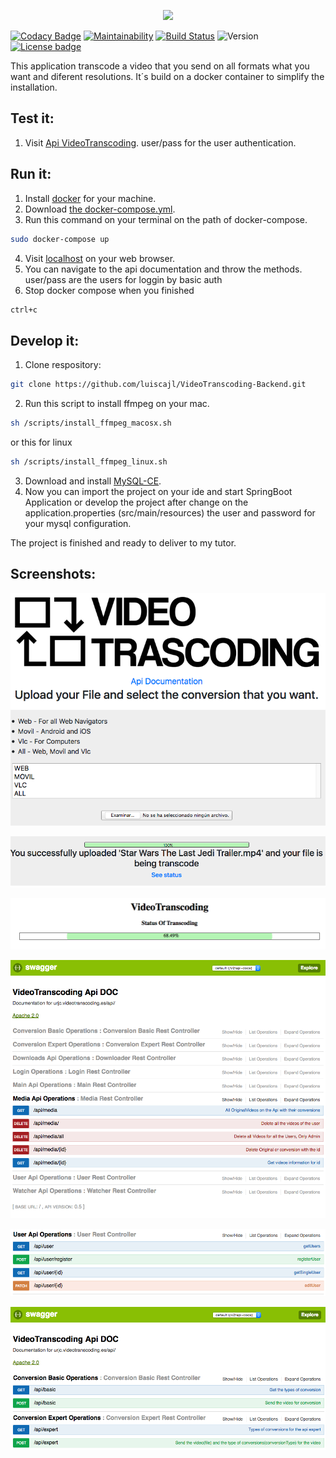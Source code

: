 <p align="center">
<img src="https://github.com/luiscajl/VideoTranscoding-Backend/blob/developing/src/main/resources/static/images/VideoTranscoding_logo.png"></img>
</p>

[![Codacy Badge](https://api.codacy.com/project/badge/Grade/6b9cd649a14a4431882a51dd2c779e85)](https://www.codacy.com/app/luiscajl/VideoTranscoding?utm_source=github.com&utm_medium=referral&utm_content=luiscajl/VideoTranscoding&utm_campaign=badger)
[![Maintainability](https://api.codeclimate.com/v1/badges/a3de0e21cd574e78341e/maintainability)](https://codeclimate.com/github/luiscajl/VideoTranscoding/maintainability)
[![Build Status](https://travis-ci.org/luiscajl/VideoTranscoding-Backend.svg?branch=developing)](https://travis-ci.org/luiscajl/VideoTranscoding-Backend)
![Version](https://img.shields.io/badge/version-1.0-brightgreen.svg?style=flat)
[![License badge](https://img.shields.io/badge/license-Apache2-orange.svg)](http://www.apache.org/licenses/LICENSE-2.0)

This application transcode a video that you send on all formats what you want and diferent resolutions. It´s build on a docker container to simplify the installation.
## Test it:
1. Visit [Api VideoTranscoding](https://api.videotranscoding.es). user/pass for the user authentication.
## Run it:
1. Install [docker](https://docs.docker.com/engine/installation/) for your machine.
2. Download [the docker-compose.yml](https://raw.githubusercontent.com/luiscajl/VideoTranscoding/master/docker-compose.yml).
3. Run this command on your terminal on the path of docker-compose.
```sh
sudo docker-compose up 
```
4. Visit [localhost](https://localhost:8443/) on your web browser.
5. You can navigate to the api documentation and throw the methods. user/pass are the users for loggin by basic auth
6. Stop docker compose when you finished
```sh
ctrl+c
```

## Develop it:
1. Clone respository:
```sh
git clone https://github.com/luiscajl/VideoTranscoding-Backend.git 
```
2. Run this script to install ffmpeg on your mac.
```sh
sh /scripts/install_ffmpeg_macosx.sh
```
or this for linux
```sh
sh /scripts/install_ffmpeg_linux.sh
```
3. Download and install [MySQL-CE](https://dev.mysql.com/downloads/).
4. Now you can import the project on your ide and start SpringBoot Application or develop the project after change on the application.properties (src/main/resources) the user and password for your mysql configuration.


The project is finished and ready to deliver to my tutor.

## Screenshots:
<p align="center">
  <img src="https://github.com/luiscajl/VideoTranscoding/blob/master/screens/screenIndexF.png"/>
</p>
<p align="center">
  <img src="https://github.com/luiscajl/VideoTranscoding/blob/master/screens/screenSucessfully.png"/>
</p>
<p align="center">
  <img src="https://github.com/luiscajl/VideoTranscoding/blob/master/screens/screenStatus.png"/>
</p>
<p align="center">
  <img src="https://github.com/luiscajl/VideoTranscoding/blob/master/screens/screenMedia.png"/>
</p>
<p align="center">
  <img src="https://github.com/luiscajl/VideoTranscoding/blob/master/screens/screenUser.png"/>
</p>
<p align="center">
  <img src="https://github.com/luiscajl/VideoTranscoding/blob/master/screens/screenConversion.png"/>
</p>





